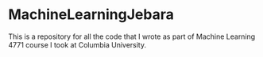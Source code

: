 MachineLearningJebara
=====================

This is a repository for all the code that I wrote as part of Machine Learning 4771 course I took at Columbia University. 
